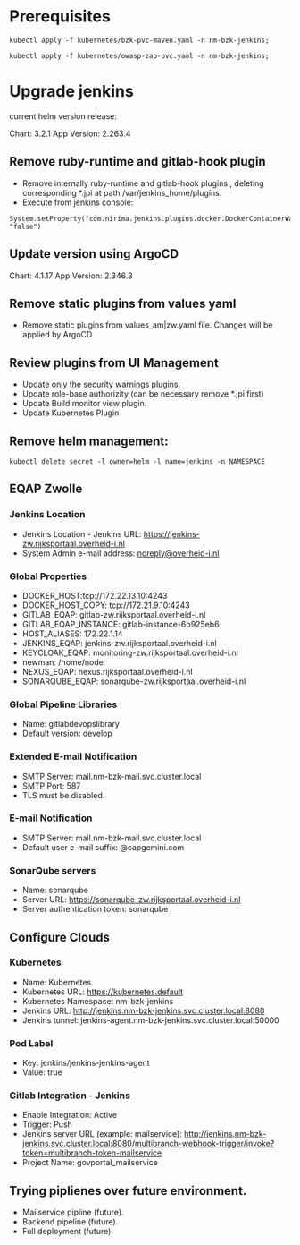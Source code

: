 # Prerequisites
```
kubectl apply -f kubernetes/bzk-pvc-maven.yaml -n nm-bzk-jenkins;

kubectl apply -f kubernetes/owasp-zap-pvc.yaml -n nm-bzk-jenkins;

```
# Upgrade jenkins

current helm version release:

Chart: 3.2.1
App Version: 2.263.4


## Remove ruby-runtime and gitlab-hook plugin

- Remove internally ruby-runtime and gitlab-hook plugins , deleting corresponding *.jpi at path /var/jenkins_home/plugins.
- Execute from jenkins console:
```
System.setProperty("com.nirima.jenkins.plugins.docker.DockerContainerWatchdog.enabled", "false")
```

## Update version using ArgoCD
Chart: 4.1.17
App Version: 2.346.3

## Remove static plugins from  values yaml

- Remove static plugins from values_am|zw.yaml file. Changes will be applied by ArgoCD

## Review plugins from UI Management
- Update only the security warnings plugins.
- Update role-base authorizity (can be necessary remove *.jpi first)
- Update Build monitor view plugin.
- Update Kubernetes Plugin

## Remove helm management: 
```
kubectl delete secret -l owner=helm -l name=jenkins -n NAMESPACE
```

## EQAP Zwolle
### Jenkins Location
- Jenkins Location - Jenkins URL: https://jenkins-zw.rijksportaal.overheid-i.nl
- System Admin e-mail address: noreply@overheid-i.nl
### Global Properties
- DOCKER_HOST:tcp://172.22.13.10:4243
- DOCKER_HOST_COPY: tcp://172.21.9.10:4243
- GITLAB_EQAP: gitlab-zw.rijksportaal.overheid-i.nl
- GITLAB_EQAP_INSTANCE: gitlab-instance-6b925eb6
- HOST_ALIASES: 172.22.1.14
- JENKINS_EQAP:  jenkins-zw.rijksportaal.overheid-i.nl
- KEYCLOAK_EQAP: monitoring-zw.rijksportaal.overheid-i.nl
- newman: /home/node
- NEXUS_EQAP: nexus.rijksportaal.overheid-i.nl
- SONARQUBE_EQAP: sonarqube-zw.rijksportaal.overheid-i.nl
### Global Pipeline Libraries
- Name: gitlabdevopslibrary
- Default version: develop
### Extended E-mail Notification
- SMTP Server: mail.nm-bzk-mail.svc.cluster.local
- SMTP Port: 587
- TLS must be disabled.
### E-mail Notification
- SMTP Server: mail.nm-bzk-mail.svc.cluster.local
- Default user e-mail suffix: @capgemini.com
### SonarQube servers
- Name: sonarqube
- Server URL: https://sonarqube-zw.rijksportaal.overheid-i.nl
- Server authentication token: sonarqube

## Configure Clouds
### Kubernetes
- Name: Kubernetes
- Kubernetes URL: https://kubernetes.default
- Kubernetes Namespace: nm-bzk-jenkins
- Jenkins URL: http://jenkins.nm-bzk-jenkins.svc.cluster.local:8080
- Jenkins tunnel: jenkins-agent.nm-bzk-jenkins.svc.cluster.local:50000
### Pod Label
- Key: jenkins/jenkins-jenkins-agent
- Value: true
### Gitlab Integration - Jenkins
- Enable Integration: Active
- Trigger: Push
- Jenkins server URL (example: mailservice): http://jenkins.nm-bzk-jenkins.svc.cluster.local:8080/multibranch-webhook-trigger/invoke?token=multibranch-token-mailservice
- Project Name: govportal_mailservice



## Trying piplienes over future environment.
- Mailservice pipline (future).
- Backend pipeline (future).
- Full deployment (future).


